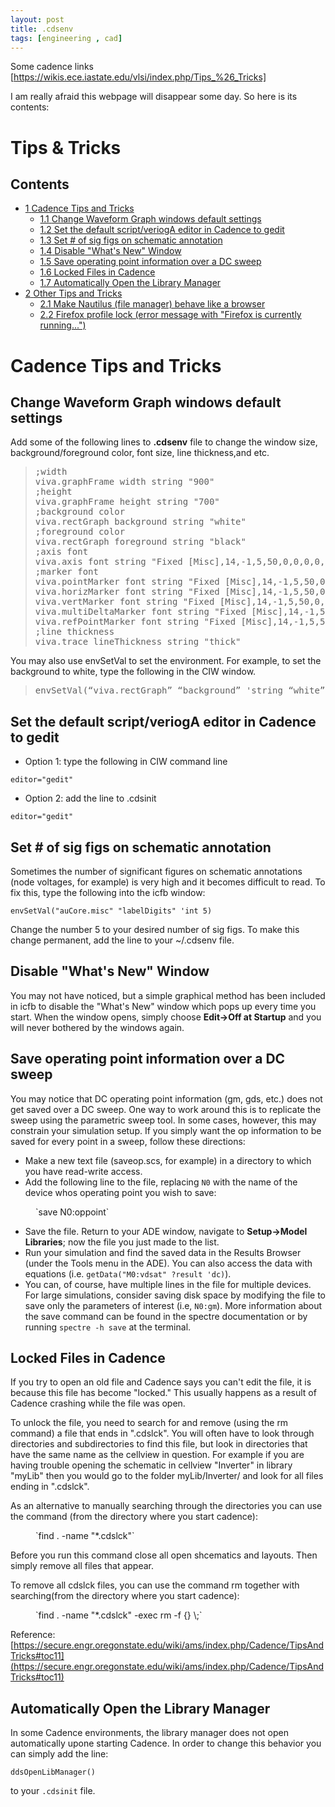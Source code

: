 ```yaml
---
layout: post
title: .cdsenv
tags: [engineering , cad] 
---
```




Some cadence links
[https://wikis.ece.iastate.edu/vlsi/index.php/Tips_%26_Tricks]

I am really afraid this webpage will disappear some day. So here is its contents:





# Tips & Tricks



## Contents

</div>

*   [<span class="tocnumber">1</span> <span class="toctext">Cadence Tips and Tricks</span>](#Cadence_Tips_and_Tricks)
    *   [<span class="tocnumber">1.1</span> <span class="toctext">Change Waveform Graph windows default settings</span>](#Change_Waveform_Graph_windows_default_settings)
    *   [<span class="tocnumber">1.2</span> <span class="toctext">Set the default script/veriogA editor in Cadence to gedit</span>](#Set_the_default_script.2FveriogA_editor_in_Cadence_to_gedit)
    *   [<span class="tocnumber">1.3</span> <span class="toctext">Set # of sig figs on schematic annotation</span>](#Set_.23_of_sig_figs_on_schematic_annotation)
    *   [<span class="tocnumber">1.4</span> <span class="toctext">Disable "What's New" Window</span>](#Disable_.22What.27s_New.22_Window)
    *   [<span class="tocnumber">1.5</span> <span class="toctext">Save operating point information over a DC sweep</span>](#Save_operating_point_information_over_a_DC_sweep)
    *   [<span class="tocnumber">1.6</span> <span class="toctext">Locked Files in Cadence</span>](#Locked_Files_in_Cadence)
    *   [<span class="tocnumber">1.7</span> <span class="toctext">Automatically Open the Library Manager</span>](#Automatically_Open_the_Library_Manager)
*   [<span class="tocnumber">2</span> <span class="toctext">Other Tips and Tricks</span>](#Other_Tips_and_Tricks)
    *   [<span class="tocnumber">2.1</span> <span class="toctext">Make Nautilus (file manager) behave like a browser</span>](#Make_Nautilus_.28file_manager.29_behave_like_a_browser)
    *   [<span class="tocnumber">2.2</span> <span class="toctext">Firefox profile lock (error message with "Firefox is currently running...")</span>](#Firefox_profile_lock_.28error_message_with_.22Firefox_is_currently_running....22.29)

</div>

# <span class="mw-headline" id="Cadence_Tips_and_Tricks">Cadence Tips and Tricks</span>

## <span class="mw-headline" id="Change_Waveform_Graph_windows_default_settings">Change Waveform Graph windows default settings</span>

Add some of the following lines to **.cdsenv** file to change the window size, background/foreground color, font size, line thickness,and etc.

> <pre>;width
> viva.graphFrame width string "900"
> ;height
> viva.graphFrame height string "700"
> ;background color
> viva.rectGraph background string "white"
> ;foreground color
> viva.rectGraph foreground string "black"
> ;axis font
> viva.axis font string "Fixed [Misc],14,-1,5,50,0,0,0,0,0"
> ;marker font
> viva.pointMarker font string "Fixed [Misc],14,-1,5,50,0,0,0,0,0"
> viva.horizMarker font string "Fixed [Misc],14,-1,5,50,0,0,0,0,0"
> viva.vertMarker font string "Fixed [Misc],14,-1,5,50,0,0,0,0,0"
> viva.multiDeltaMarker font string "Fixed [Misc],14,-1,5,50,0,0,0,0,0"
> viva.refPointMarker font string "Fixed [Misc],14,-1,5,50,0,0,0,0,0"
> ;line thickness
> viva.trace lineThickness string "thick"
> </pre>

You may also use envSetVal to set the environment. For example, to set the background to white, type the following in the CIW window.

> <pre>envSetVal(“viva.rectGraph” “background” 'string “white”)
> </pre>

## <span class="mw-headline" id="Set_the_default_script.2FveriogA_editor_in_Cadence_to_gedit">Set the default script/veriogA editor in Cadence to gedit</span>

*   Option 1: type the following in CIW command line

`editor="gedit"`

*   Option 2: add the line to .cdsinit

`editor="gedit"`

## <span class="mw-headline" id="Set_.23_of_sig_figs_on_schematic_annotation">Set # of sig figs on schematic annotation</span>

Sometimes the number of significant figures on schematic annotations (node voltages, for example) is very high and it becomes difficult to read. To fix this, type the following into the icfb window:

`envSetVal("auCore.misc" "labelDigits" 'int 5)`

Change the number 5 to your desired number of sig figs. To make this change permanent, add the line to your ~/.cdsenv file.

## <span class="mw-headline" id="Disable_.22What.27s_New.22_Window">Disable "What's New" Window</span>

You may not have noticed, but a simple graphical method has been included in icfb to disable the "What's New" window which pops up every time you start. When the window opens, simply choose **Edit->Off at Startup** and you will never bothered by the windows again.

## <span class="mw-headline" id="Save_operating_point_information_over_a_DC_sweep">Save operating point information over a DC sweep</span>

You may notice that DC operating point information (gm, gds, etc.) does not get saved over a DC sweep. One way to work around this is to replicate the sweep using the parametric sweep tool. In some cases, however, this may constrain your simulation setup. If you simply want the op information to be saved for every point in a sweep, follow these directions:

*   Make a new text file (saveop.scs, for example) in a directory to which you have read-write access.
*   Add the following line to the file, replacing `N0` with the name of the device whos operating point you wish to save:

<dl>

<dd>`save N0:oppoint`</dd>

</dl>

*   Save the file. Return to your ADE window, navigate to **Setup->Model Libraries**; now the file you just made to the list.
*   Run your simulation and find the saved data in the Results Browser (under the Tools menu in the ADE). You can also access the data with equations (i.e. `getData("M0:vdsat" ?result 'dc)`).
*   You can, of course, have multiple lines in the file for multiple devices. For large simulations, consider saving disk space by modifying the file to save only the parameters of interest (i.e, `N0:gm`). More information about the save command can be found in the spectre documentation or by running `spectre -h save` at the terminal.

## <span class="mw-headline" id="Locked_Files_in_Cadence">Locked Files in Cadence</span>

If you try to open an old file and Cadence says you can't edit the file, it is because this file has become "locked." This usually happens as a result of Cadence crashing while the file was open.

To unlock the file, you need to search for and remove (using the rm command) a file that ends in ".cdslck". You will often have to look through directories and subdirectories to find this file, but look in directories that have the same name as the cellview in question. For example if you are having trouble opening the schematic in cellview "Inverter" in library "myLib" then you would go to the folder myLib/Inverter/ and look for all files ending in ".cdslck".

As an alternative to manually searching through the directories you can use the command (from the directory where you start cadence):

<dl>

<dd>`find . -name "*.cdslck"`</dd>

</dl>

Before you run this command close all open shcematics and layouts. Then simply remove all files that appear.

To remove all cdslck files, you can use the command rm together with searching(from the directory where you start cadence):

<dl>

<dd>`find . -name "*.cdslck" -exec rm -f {} \;`</dd>

</dl>

Reference: [https://secure.engr.oregonstate.edu/wiki/ams/index.php/Cadence/TipsAndTricks#toc11](https://secure.engr.oregonstate.edu/wiki/ams/index.php/Cadence/TipsAndTricks#toc11)

## <span class="mw-headline" id="Automatically_Open_the_Library_Manager">Automatically Open the Library Manager</span>

In some Cadence environments, the library manager does not open automatically upone starting Cadence. In order to change this behavior you can simply add the line:

`ddsOpenLibManager()`

to your `.cdsinit` file.



